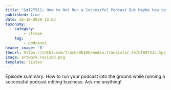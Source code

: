 ```yaml
---
title: "&#127911; How to Not Run a Successful Podcast But Maybe How to Run Successful Podcast Business?"
published: true
date: 26-10-2020 15:03
taxonomy:
    category:
        - stream
    tag:
        - podcasts
header_image: '0'
theurl: https://chtbl.com/track/9E18G/media.transistor.fm/bf89f23c.mp3
image: artwork-resized.png
template: listen
--- 
```

Episode summary: How to run your podcast into the ground while running a successful podcast editing business. Ask me anything!
